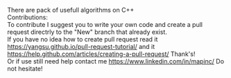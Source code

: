 There are pack of usefull algorithms on C++           
Contributions:  
To contribute I suggest you to write your own code and create a pull request directrly to the "New" branch that already exist.              
If you have no idea how to create pull request read it       https://yangsu.github.io/pull-request-tutorial/     and it         https://help.github.com/articles/creating-a-pull-request/
Thank's!                                  
Or if use still need help contact me  https://www.linkedin.com/in/mapinc/                    Do not hesitate!
